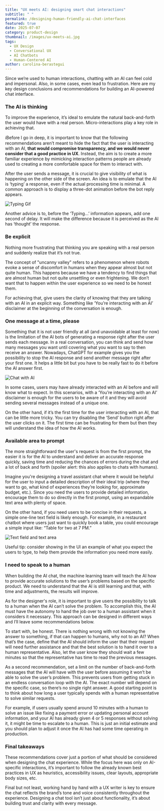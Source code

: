 ```yaml
---
title: "UX meets AI: designing smart chat interactions"
subtitle: " "
permalink: /designing-human-friendly-ai-chat-interfaces
featured: true
date: 2025-07-07
category: product-design
thumbnail: /images/ux-meets-ai.jpg
tags:
  - UX Design
  - Conversational UX
  - AI Chatbots
  - Human-Centered AI
author: carolina-berastegui
---
```

Since we’re used to human interactions, chatting with an AI can feel cold and impersonal. Also, in some cases, even lead to frustration. Here are my key design conclusions and recommendations for building an AI-powered chat interface.

### **The AI is thinking**

To improve the experience, it’s ideal to emulate the natural back-and-forth the user would have with a real person. Micro-interactions play a key role in achieving that.

ℹ️Before I go in deep, it is important to know that the following recommendations aren’t meant to hide the fact that the user is interacting with an AI, **that would compromise transparency, and we would never consider that a good practice in UX**. Instead, the aim is to create a more familiar experience by mimicking interaction patterns people are already used to creating a more comfortable space for them to interact with.

After the user sends a message, it is crucial to give visibility of what is happening on the other side of the screen. An idea is to emulate that the AI is ‘typing’ a response, even if the actual processing time is minimal. A common approach is to display a three-dot animation before the bot reply appears.

![Typing Gif](/images/typing-gif.gif "Typing Gif")

Another advice is to, before the ‘Typing…’ information appears, add one second of delay. It will make the difference because it is perceived as the AI has ‘thought’ the response.

### **Be explicit**

Nothing more frustrating that thinking you are speaking with a real person and suddenly realize that it’s not true.

The concept of "uncanny valley" refers to a phenomenon where robots evoke a sense of discomfort in humans when they appear almost but not quite human. This happens because we have a tendency to find things that are almost human but not quite unsettling or even frightening. We don’t want that to happen within the user experience so we need to be honest them.

For achieving that, give users the clarity of knowing that they are talking with an AI in an explicit way. Something like ‘You’re interacting with an AI’ disclaimer at the beginning of the conversation is enough.

### **One message at a time, please**

Something that it is not user friendly at all (and unavoidable at least for now) is the limitation of the AI bots of generating a response right after the user sends each message. In a real conversation, you can think and send how many messages you want until covering what you want to say to then receive an answer. Nowadays, ChatGPT for example gives you the possibility to stop the AI response and send another message right after your first one. It helps a little bit but you have to be really fast to do it before the AI answer first.

![Chat with AI](/images/ux-meets-ai-chat.png "Chat with AI")

In some cases, users may have already interacted with an AI before and will know what to expect. In this scenarios, with a ‘You’re interacting with an AI’ disclaimer is enough for the users to be aware of it and they will avoid sending several messages instead of a unique one.

On the other hand, if it’s the first time for the user interacting with an AI, that can be little more tricky. You can try disabling the ‘Send’ button right after the user clicks on it. The first time can be frustrating for them but then they will understand the idea of how the AI works.

### **Available area to prompt**

The more straightforward the user's request is from the first prompt, the easier it is for the AI to understand and deliver an accurate response quickly, saving time and reducing the chances of errors during the chat and a lot of back and forth (spoiler alert: this also applies to chats with humans).

Imagine you're designing a travel assistant chat where it would be helpful for the user to input a detailed description of their ideal trip (where they want to go, what kind of experiences they’re looking for, approximate budget, etc.). Since you need the users to provide detailed information, encourage them to do so directly in the first prompt, using an expandable text area with plenty of space.

On the other hand, if you need users to be concise in their requests, a simple one-line text field is likely enough. For example, in a restaurant chatbot where users just want to quickly book a table, you could encourage a simple input like: “Table for two at 7 PM.”

![Text field and text area](/images/ux-meets-ai-chat-2.png)

Useful tip: consider showing in the UI an example of what you expect the users to type, to help them provide the information you need more easily.

### **I need to speak to a human**

When building the AI chat, the machine learning team will teach the AI how to provide accurate solutions to the user’s problems based on the specific product. We need to understand that the AI is still learning and that, with time and adjustments, the results will improve.

As for the designer's role, it is important to give users the possibility to talk to a human when the AI can’t solve the problem. To accomplish this, the AI must have the autonomy to hand the job over to a human assistant when it considers it necessary. This approach can be designed in different ways and I’ll leave some recommendations below.

To start with, be honest. There is nothing wrong with not knowing the answer to something, if that can happen to humans, why not to an AI? When that’s the case, define that the AI should inform the user that their request will need further assistance and that the best solution is to hand it over to a human representative. Also, let the user know they should wait a few minutes so that the representative has time to read the previous messages.

As a second recommendation, set a limit on the number of back-and-forth messages that the AI will have with the user before assuming it won’t be able to solve the user’s problem. This prevents users from getting stuck in an endless conversation loop with the AI. The exact number will depend on the specific case, so there’s no single right answer. A good starting point is to think about how long a user typically spends with a human representative to solve similar requests.

For example, if users usually spend around 10 minutes with a human to solve an issue like fixing a payment error or updating personal account information, and your AI has already given 4 or 5 responses without solving it, it might be time to escalate to a human. This is just an initial estimate and you should plan to adjust it once the AI has had some time operating in production.

### Final takeaways

These recommendations cover just a portion of what should be considered when designing the chat experience. While the focus here was only on AI-specific interactions, it’s important to follow the already known best practices in UX as heuristics, accessibility issues, clear layouts, appropriate body sizes, etc.

Final but not least, working hand by hand with a UX writer is key to ensure the chat reflects the brand’s tone and voice consistently throughout the experience. Designing a chat tool isn’t just about functionality, it’s about building trust and clarity with every message.